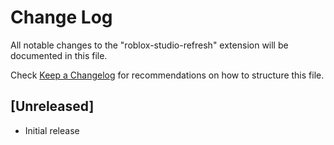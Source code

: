 # Change Log

All notable changes to the "roblox-studio-refresh" extension will be documented in this file.

Check [Keep a Changelog](http://keepachangelog.com/) for recommendations on how to structure this file.

## [Unreleased]

- Initial release
